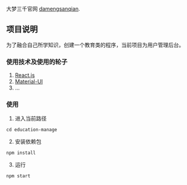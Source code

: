 大梦三千官网 [damengsanqian](http://www.damengsanqian.com/).

## 项目说明

为了融合自己所学知识，创建一个教育类的程序，当前项目为用户管理后台。

### 使用技术及使用的轮子
1. [React.js](https://reactjs.org/)
2. [Material-UI](https://material-ui.com/)
3. ...

### 使用

1. 进入当前路径

```shell
cd education-manage
```

2. 安装依赖包

```shell
npm install
```

3. 运行

```shell
npm start
```
